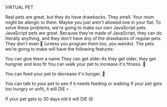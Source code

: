 VIRTUAL PET

Real pets are great, but they do have drawbacks. They smell. Your mum might be allergic to them. Maybe you just aren't allowed one in your flat.
To solve these problems, we're going to make our own JavaScript pets.
JavaScript pets are great. Because they're made of JavaScript, they can do literally anything, and they don't have any of the drawbacks of regular pets. They don't even 💩 (unless you program them too, you weirdo).
The pets we're going to make will have the following features:

You can give them a name
They can get older
As they get older, they get hungrier and less fit
You can walk your pet to increase it's fitness. 🏃

You can feed your pet to decrease it's hunger. 🍕

You can talk to your pet to see if it needs feeding or walking
If your pet gets too hungry or unfit, it will DIE 💀

If your pet gets to 30 days old it will DIE 😢